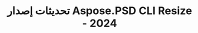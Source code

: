 ---
title: تحديثات إصدار Aspose.PSD CLI Resize - 2024
type: docs
weight: 40
url: /ar/net/cli/resize/release-notes-2024/
---
